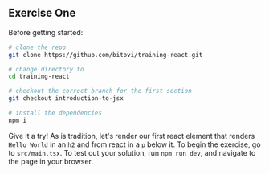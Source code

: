 ## Exercise One

Before getting started:

```sh
# clone the repo
git clone https://github.com/bitovi/training-react.git

# change directory to
cd training-react

# checkout the correct branch for the first section
git checkout introduction-to-jsx

# install the dependencies
npm i

```

Give it a try! As is tradition, let's render our first react element that renders `Hello World` in an `h2` and from react in a `p` below it. To begin the exercise, go to `src/main.tsx`. To test out your solution, run `npm run dev`, and navigate to the page in your browser.
